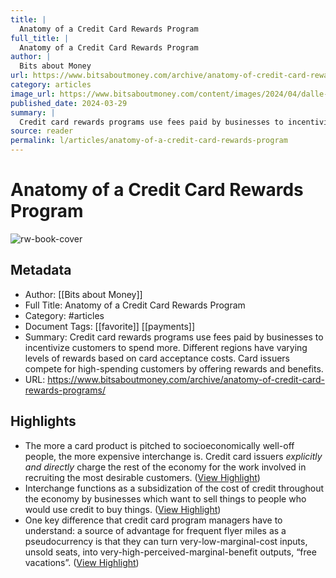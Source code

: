 ```yaml
---
title: |
  Anatomy of a Credit Card Rewards Program
full_title: |
  Anatomy of a Credit Card Rewards Program
author: |
  Bits about Money
url: https://www.bitsaboutmoney.com/archive/anatomy-of-credit-card-rewards-programs/
category: articles
image_url: https://www.bitsaboutmoney.com/content/images/2024/04/dalle-design-of-credit-card.jpg
published_date: 2024-03-29
summary: |
  Credit card rewards programs use fees paid by businesses to incentivize customers to spend more. Different regions have varying levels of rewards based on card acceptance costs. Card issuers compete for high-spending customers by offering rewards and benefits.
source: reader
permalink: l/articles/anatomy-of-a-credit-card-rewards-program
---
```

# Anatomy of a Credit Card Rewards Program

![rw-book-cover](https://www.bitsaboutmoney.com/content/images/2024/04/dalle-design-of-credit-card.jpg)

## Metadata
- Author: [[Bits about Money]]
- Full Title: Anatomy of a Credit Card Rewards Program
- Category: #articles
- Document Tags: [[favorite]] [[payments]] 
- Summary: Credit card rewards programs use fees paid by businesses to incentivize customers to spend more. Different regions have varying levels of rewards based on card acceptance costs. Card issuers compete for high-spending customers by offering rewards and benefits.
- URL: https://www.bitsaboutmoney.com/archive/anatomy-of-credit-card-rewards-programs/

## Highlights
- The more a card product is pitched to socioeconomically well-off people, the more expensive interchange is. Credit card issuers *explicitly and directly* charge the rest of the economy for the work involved in recruiting the most desirable customers. ([View Highlight](https://read.readwise.io/read/01hy2twrd2ekan3055n2j8cs3d))
- Interchange functions as a subsidization of the cost of credit throughout the economy by businesses which want to sell things to people who would use credit to buy things. ([View Highlight](https://read.readwise.io/read/01hy2v42mv1ns6ytkpknvjjybt))
- One key difference that credit card program managers have to understand: a source of advantage for frequent flyer miles as a pseudocurrency is that they can turn very-low-marginal-cost inputs, unsold seats, into very-high-perceived-marginal-benefit outputs, “free vacations”. ([View Highlight](https://read.readwise.io/read/01hy2vg79ded5z3kafw29006z1))


